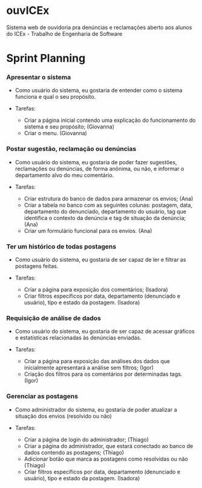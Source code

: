 # ouvICEx
Sistema web de ouvidoria pra denúncias e reclamações aberto aos alunos do ICEx - Trabalho de Engenharia de Software

# Sprint Planning

### Apresentar o sistema

- Como usuário do sistema, eu gostaria de entender como o sistema funciona e qual o seu propósito. 

- Tarefas: 
    - Criar a página inicial contendo uma explicação do funcionamento do sistema e seu propósito; (Giovanna)
    - Criar o menu. (Giovanna)

### Postar sugestão, reclamação ou denúncias

- Como usuário do sistema, eu gostaria de poder fazer sugestões, reclamações ou denúncias, de forma anônima, ou não, e informar o departamento alvo do meu comentário.

- Tarefas:
    - Criar estrutura do banco de dados para armazenar os envios; (Ana)
    - Criar a tabela no banco com as seguintes colunas: postagem, data, departamento do denunciado, departamento do usuário, tag que identifica o contexto da denúncia e tag de situação da denúncia; (Ana)
    - Criar um formulário funcional para os envios. (Ana)

### Ter um histórico de todas postagens

- Como usuário do sistema, eu gostaria de ser capaz de ler e filtrar as postagens feitas.

- Tarefas:
    - Criar a página para exposição dos comentários; (Isadora)
    - Criar filtros específicos por data, departamento (denunciado e usuário), tipo e estado da postagem. (Isadora)

### Requisição de análise de dados

- Como usuário do sistema, eu gostaria de ser capaz de acessar gráficos e estatísticas relacionadas às denúncias enviadas. 

- Tarefas:
    - Criar a página para exposição das análises dos dados que inicialmente apresentará a análise sem filtros; (Igor)
    - Criação dos filtros para os comentários por determinadas tags. (Igor)


### Gerenciar as postagens 

- Como administrador do sistema, eu gostaria de poder atualizar a situação dos envios (resolvido ou não)

- Tarefas:
    - Criar a página de login do administrador; (Thiago)
    - Criar a página do administrador, que estará conectado ao banco de dados contendo as postagens; (Thiago)
    - Adicionar botão que marca as postagens como resolvidas ou não (Thiago)
    - Criar filtros específicos por data, departamento (denunciado e usuário), tipo e estado da postagem. (Isadora)
